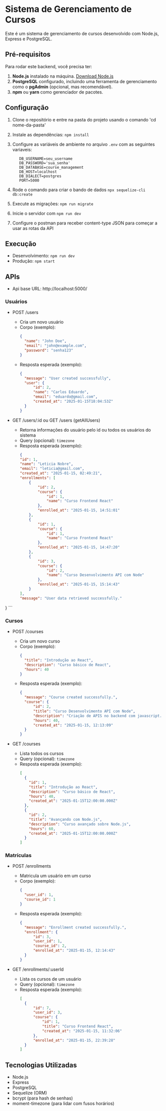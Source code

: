 # Sistema de Gerenciamento de Cursos

Este é um sistema de gerenciamento de cursos desenvolvido com Node.js, Express e PostgreSQL.

## Pré-requisitos

Para rodar este backend, você precisa ter:

1. **Node.js** instalado na máquina. [Download Node.js](https://nodejs.org/)
2. **PostgreSQL** configurado, incluindo uma ferramenta de gerenciamento como o **pgAdmin** (opcional, mas recomendável).
3. **npm** ou **yarn** como gerenciador de pacotes.

## Configuração

1. Clone o repositório e entre na pasta do projeto usando o comando 'cd nome-da-pasta'
2. Instale as dependências: `npm install`
3. Configure as variáveis de ambiente no arquivo `.env` com as seguintes variaveis:

   ```plaintext
      DB_USERNAME=seu_username
      DB_PASSWORD='sua_senha' 
      DB_DATABASE=course_management
      DB_HOST=localhost
      DB_DIALECT=postgres
      PORT=5000
4. Rode o comando para criar o bando de dados `npx sequelize-cli db:create`
5. Execute as migrações: `npm run migrate`
6. Inicie o servidor com `npm run dev`
7. Configure o postman para receber content-type JSON para começar a usar as rotas da API

## Execução

- Desenvolvimento: `npm run dev`
- Produção: `npm start`

## APIs
- Api base URL: http://localhost:5000/

### Usuários

- POST /users
  - Cria um novo usuário
  - Corpo (exemplo):
    ```json
    {
      "name": "John Doe",
      "email": "john@example.com",
      "password": "senha123"
    }
    ```
  - Resposta esperada (exemplo):
    ```json
    {
      "message": "User created successfully",
      "user": {
          "id": 2,
          "name": "Carlos Eduardo",
          "email": "eduardo@gmail.com",
          "created_at": "2025-01-15T18:04:53Z"
      }
    }
    ```

- GET /users/:id ou GET /users (getAllUsers)
  - Retorna informações do usuário pelo id ou todos os usuários do sistema
  - Query (opcional): `timezone`
  - Resposta esperada (exemplo):
    ```json
    {
    "id": 1,
    "name": "Leticia Nobre",
    "email": "leticia@gmail.com",
    "created_at": "2025-01-15, 02:49:21",
    "enrollments": [
        {
            "id": 2,
            "course": {
                "id": 1,
                "name": "Curso Frontend React"
            },
            "enrolled_at": "2025-01-15, 14:51:01"
        },
        {
            "id": 1,
            "course": {
                "id": 1,
                "name": "Curso Frontend React"
            },
            "enrolled_at": "2025-01-15, 14:47:20"
        },
        {
            "id": 3,
            "course": {
                "id": 2,
                "name": "Curso Desenvolvimento API com Node"
            },
            "enrolled_at": "2025-01-15, 15:14:43"
        }
    ],
    "message": "User data retrieved successfully."
}
    ```

### Cursos

- POST /courses
  - Cria um novo curso
  - Corpo (exemplo):
    ```json
    {
      "title": "Introdução ao React",
      "description": "Curso básico de React",
      "hours": 40
    }
    ```
  - Resposta esperada (exemplo):
    ```json
    {
      "message": "Course created successfully.",
      "course": {
          "id": 2,
          "title": "Curso Desenvolvimento API com Node",
          "description": "Criação de APIS no backend com javascript.",
          "hours": 40,
          "created_at": "2025-01-15, 12:13:09"
      }
    }
    ```

- GET /courses
  - Lista todos os cursos
  - Query (opcional): `timezone`
  - Resposta esperada (exemplo):
    ```json
    [
      {
        "id": 1,
        "title": "Introdução ao React",
        "description": "Curso básico de React",
        "hours": 40,
        "created_at": "2025-01-15T12:00:00.000Z"
      },
      {
        "id": 2,
        "title": "Avançando com Node.js",
        "description": "Curso avançado sobre Node.js",
        "hours": 60,
        "created_at": "2025-01-15T12:00:00.000Z"
      }
    ]
    ```

### Matrículas

- POST /enrollments
  - Matricula um usuário em um curso
  - Corpo (exemplo):
    ```json
    {
      "user_id": 1,
      "course_id": 1
    }
    ```
  - Resposta esperada (exemplo):
    ```json
    {
      "message": "Enrollment created successfully.",
      "enrollment": {
          "id": 3,
          "user_id": 1,
          "course_id": 2,
          "enrolled_at": "2025-01-15, 12:14:43"
      }
    }
    ```

- GET /enrollments/:userId
  - Lista os cursos de um usuário
  - Query (opcional): `timezone`
  - Resposta esperada (exemplo):
    ```json
    [
      {
          "id": 7,
          "user_id": 3,
          "course": {
              "id": 1,
              "title": "Curso Frontend React",
              "created_at": "2025-01-15, 11:32:06"
          },
          "enrolled_at": "2025-01-15, 22:39:28"
      }
    ]
    ```

## Tecnologias Utilizadas

- Node.js
- Express
- PostgreSQL
- Sequelize (ORM)
- bcrypt (para hash de senhas)
- moment-timezone (para lidar com fusos horários)
